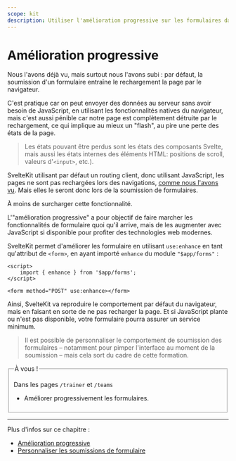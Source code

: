 ```yaml
---
scope: kit
description: Utiliser l'amélioration progressive sur les formulaires dans une application SvelteKit
---
```


# Amélioration progressive

Nous l'avons déjà vu, mais surtout nous l'avons subi : par défaut, la soumission d'un formulaire
entraîne le rechargement la page par le navigateur.

C'est pratique car on peut envoyer des données au serveur sans avoir besoin de JavaScript, en
utilisant les fonctionnalités natives du navigateur, mais c'est aussi pénible car notre page est
complètement détruite par le rechargement, ce qui implique au mieux un "flash", au pire une perte
des états de la page.

> Les états pouvant être perdus sont les états des composants Svelte, mais aussi les états internes
> des éléments HTML: positions de scroll, valeurs d'`<input>`, etc.).

SvelteKit utilisant par défaut un routing client, donc utilisant JavaScript, les pages ne sont pas
rechargées lors des navigations, [comme nous l'avons
vu](../01_sveltekit_basics/09_navigation_philosophy.md). Mais elles le seront donc lors de la
soumission de formulaires.

À moins de surcharger cette fonctionnalité.

L'"amélioration progressive" a pour objectif de faire marcher les fonctionnalités de formulaire quoi
qu'il arrive, mais de les augmenter avec JavaScript si disponible pour profiter des technologies web
modernes.

SvelteKit permet d'améliorer les formulaire en utilisant `use:enhance` en tant qu'attribut de
`<form>`, en ayant importé `enhance` du module `"$app/forms"` :

```svelte
<script>
	import { enhance } from '$app/forms';
</script>

<form method="POST" use:enhance></form>
```

Ainsi, SvelteKit va reproduire le comportement par défaut du navigateur, mais en faisant en sorte de
ne pas recharger la page. Et si JavaScript plante ou n'est pas disponible, votre formulaire pourra
assurer un service minimum.

> Il est possible de personnaliser le comportement de soumission des formulaires – notamment pour
> pimper l'interface au moment de la soumission – mais cela sort du cadre de cette formation.

<fieldset class='task'>
<legend>À vous !</legend>

Dans les pages `/trainer` et `/teams`

- Améliorer progressivement les formulaires.

</fieldset>

---

Plus d'infos sur ce chapitre :

- [Amélioration progressive](https://kit.svelte.dev/docs/form-actions#progressive-enhancement)
- [Personnaliser les soumissions de
  formulaire](https://kit.svelte.dev/docs/form-actions#progressive-enhancement-customising-use-enhance)
